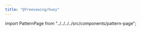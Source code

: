 ```yaml
---
title: "@freesewing/huey"
---
```


import PatternPage from "../../../../src/components/pattern-page";

<PatternPage pattern="huey" />